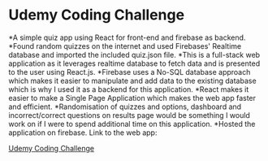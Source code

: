 # Udemy Coding Challenge

*A simple quiz app using React for front-end and firebase as backend.
*Found random quizzes on the internet and used Firebases' Realtime database and imported the included quiz.json file.
*This is a full-stack web application as it leverages realtime database to fetch data and is presented to the user using React.js.
*Firebase uses a No-SQL database approach which makes it easier to manipulate and add data to the existing database which is why I used it as a backend for this application.
*React makes it easier to make a Single Page Application which makes the web app faster and efficient.
*Randomisation of quizzes and options, dashboard and incorrect/correct questions on results page would be something I would work on if I were to spend additional time on this application.
*Hosted the application on firebase. Link to the web app:

[Udemy Coding Challenge](https://udemy-quiz-1eef0.web.app/)
